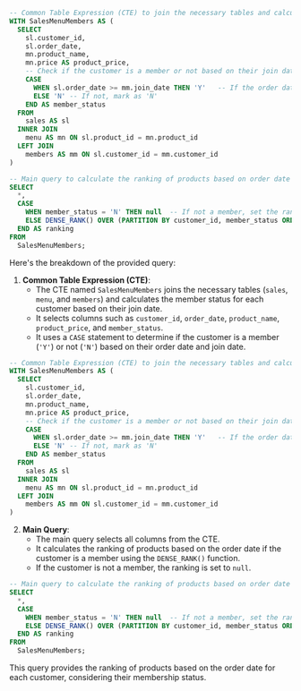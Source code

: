 ```SQL
-- Common Table Expression (CTE) to join the necessary tables and calculate member status
WITH SalesMenuMembers AS (
  SELECT
    sl.customer_id,
    sl.order_date,
    mn.product_name,
    mn.price AS product_price,
    -- Check if the customer is a member or not based on their join date
    CASE 
      WHEN sl.order_date >= mm.join_date THEN 'Y'   -- If the order date is after or equal to the join date, mark as 'Y'
      ELSE 'N' -- If not, mark as 'N'
    END AS member_status
  FROM 
    sales AS sl
  INNER JOIN 
    menu AS mn ON sl.product_id = mn.product_id 
  LEFT JOIN 
    members AS mm ON sl.customer_id = mm.customer_id
)

-- Main query to calculate the ranking of products based on order date if the customer is a member
SELECT 
  *,
  CASE  
    WHEN member_status = 'N' THEN null  -- If not a member, set the ranking as null
    ELSE DENSE_RANK() OVER (PARTITION BY customer_id, member_status ORDER BY order_date) -- Rank the products by order date if the customer is a member
  END AS ranking
FROM 
  SalesMenuMembers;

```

Here's the breakdown of the provided query:

1. **Common Table Expression (CTE)**: 
   - The CTE named `SalesMenuMembers` joins the necessary tables (`sales`, `menu`, and `members`) and calculates the member status for each customer based on their join date.
   - It selects columns such as `customer_id`, `order_date`, `product_name`, `product_price`, and `member_status`.
   - It uses a `CASE` statement to determine if the customer is a member (`'Y'`) or not (`'N'`) based on their order date and join date.

```sql
-- Common Table Expression (CTE) to join the necessary tables and calculate member status
WITH SalesMenuMembers AS (
  SELECT
    sl.customer_id,
    sl.order_date,
    mn.product_name,
    mn.price AS product_price,
    -- Check if the customer is a member or not based on their join date
    CASE 
      WHEN sl.order_date >= mm.join_date THEN 'Y'   -- If the order date is after or equal to the join date, mark as 'Y'
      ELSE 'N' -- If not, mark as 'N'
    END AS member_status
  FROM 
    sales AS sl
  INNER JOIN 
    menu AS mn ON sl.product_id = mn.product_id 
  LEFT JOIN 
    members AS mm ON sl.customer_id = mm.customer_id
)
```

2. **Main Query**: 
   - The main query selects all columns from the CTE.
   - It calculates the ranking of products based on the order date if the customer is a member using the `DENSE_RANK()` function.
   - If the customer is not a member, the ranking is set to `null`.

```sql
-- Main query to calculate the ranking of products based on order date if the customer is a member
SELECT 
  *,
  CASE  
    WHEN member_status = 'N' THEN null  -- If not a member, set the ranking as null
    ELSE DENSE_RANK() OVER (PARTITION BY customer_id, member_status ORDER BY order_date) -- Rank the products by order date if the customer is a member
  END AS ranking
FROM 
  SalesMenuMembers;
```

This query provides the ranking of products based on the order date for each customer, considering their membership status.
